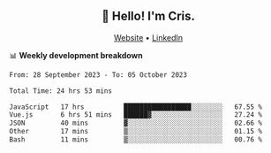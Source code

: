 
<h2 align="center">👋 Hello! I'm Cris.</h2>
<p align="center">
  <a href="https://www.criscunas.dev">Website</a> •
  <a href="https://www.linkedin.com/in/cristophercunas/">LinkedIn</a> 
</p>


📊 **Weekly development breakdown**
<!--START_SECTION:waka-->

```txt
From: 28 September 2023 - To: 05 October 2023

Total Time: 24 hrs 53 mins

JavaScript   17 hrs          █████████████████░░░░░░░░   67.55 %
Vue.js       6 hrs 51 mins   ██████▓░░░░░░░░░░░░░░░░░░   27.24 %
JSON         40 mins         ▓░░░░░░░░░░░░░░░░░░░░░░░░   02.66 %
Other        17 mins         ▒░░░░░░░░░░░░░░░░░░░░░░░░   01.15 %
Bash         11 mins         ▒░░░░░░░░░░░░░░░░░░░░░░░░   00.76 %
```

<!--END_SECTION:waka-->
